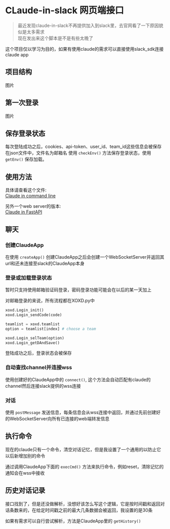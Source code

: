 # CLaude-in-slack 网页端接口
> 最近发现claude-in-slack不再提供加入到slack里，去官网看了一下原因貌似是太多需求  
> 现在发出来这个脚本是不是有些太晚了

这个项目仅以学习为目的，如果有使用claude的需求可以直接使用slack_sdk连接claude app

## 项目结构
图片

## 第一次登录
图片

## 保存登录状态
每次登陆成功之后，cookies、api-token、user_id、team_id这些信息会被保存在json文件中，文件名为邮箱名
使用 `checkEnv()` 方法保存登录状态，使用 `getEnv()` 保存加载。

## 使用方法
具体请查看这个文件:  
[Claude in command line](server/main_cmd.py)

另外一个web server的版本:  
[Claude in FastAPI](server/main_fastapi.py)


## 聊天

### 创建ClaudeApp
在使用 `createApp()` 创建ClaudeApp之后会创建一个WebSocketServer并返回其url和还未连接至slack的ClaudeApp本身

### 登录或加载登录状态
暂时只支持使用邮箱验证码登录，密码登录功能可能会在以后的某一天加上

对邮箱登录的来说，所有流程都在XOXD.py中
```python
xoxd.Login_init()
xoxd.Login_sendCode(code)

teamlist = xoxd.teamlist
option = teamlist[index] # choose a team

xoxd.Login_selTeam(option)
xoxd.Login_getDAndSave()
```
登陆成功之后，登录状态会被保存

### 自动查找channel并连接wss
使用创建好的ClaudeApp中的 `connect()`, 这个方法会自动匹配有claude的channel然后连接slack提供的wss连接 

### 对话
使用 `postMessage` 发送信息，每条信息会从wss连接中返回，并通过先前创建好的WebSocketServer向所有已连接的web端转发信息

## 执行命令
现在的claude只有一个命令，清空对话记忆，但是我设置了一个通用的以防止它以后新增加别的命令

通过调用ClaudeApp下面的 `execCmd()` 方法来执行命令，例如reset，清除记忆的通知会在wss中接收

## 历史对话记录
接口找到了，但是还没做解析，没想好该怎么写这个逻辑，它是按时间戳和返回对话条数来的，在给定时间戳之前的最大几条数据会被返回，我设置的是30条

如果有需求可以自行尝试解析，方法是ClaudeApp里的 `getHistory()`
